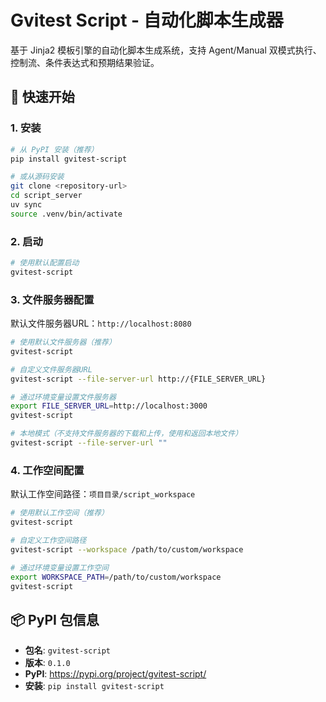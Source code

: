 # Gvitest Script - 自动化脚本生成器

基于 Jinja2 模板引擎的自动化脚本生成系统，支持 Agent/Manual 双模式执行、控制流、条件表达式和预期结果验证。

## 🚀 快速开始

### 1. 安装

```bash
# 从 PyPI 安装（推荐）
pip install gvitest-script

# 或从源码安装
git clone <repository-url>
cd script_server
uv sync
source .venv/bin/activate
```

### 2. 启动

```bash
# 使用默认配置启动
gvitest-script
```

### 3. 文件服务器配置

默认文件服务器URL：`http://localhost:8080`

```bash
# 使用默认文件服务器（推荐）
gvitest-script

# 自定义文件服务器URL
gvitest-script --file-server-url http://{FILE_SERVER_URL}

# 通过环境变量设置文件服务器
export FILE_SERVER_URL=http://localhost:3000
gvitest-script

# 本地模式（不支持文件服务器的下载和上传，使用和返回本地文件）
gvitest-script --file-server-url ""
```

### 4. 工作空间配置

默认工作空间路径：`项目目录/script_workspace`

```bash
# 使用默认工作空间（推荐）
gvitest-script

# 自定义工作空间路径
gvitest-script --workspace /path/to/custom/workspace

# 通过环境变量设置工作空间
export WORKSPACE_PATH=/path/to/custom/workspace
gvitest-script
```

## 📦 PyPI 包信息

- **包名**: `gvitest-script`
- **版本**: `0.1.0`
- **PyPI**: https://pypi.org/project/gvitest-script/
- **安装**: `pip install gvitest-script`





